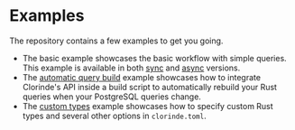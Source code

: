 # Examples
The repository contains a few examples to get you going.

* The basic example showcases the basic workflow with simple queries. This example is available in both [sync](https://github.com/halcyonnouveau/clorinde/tree/main/examples/basic_sync) and [async](https://github.com/halcyonnouveau/clorinde/tree/main/examples/basic_async) versions.
* The [automatic query build](https://github.com/halcyonnouveau/clorinde/tree/main/examples/auto_build) example showcases how to integrate Clorinde's API inside a build script to automatically rebuild your Rust queries when your PostgreSQL queries change.
* The [custom types](https://github.com/halcyonnouveau/clorinde/tree/main/examples/custom_types) example showcases how to specify custom Rust types and several other options in `clorinde.toml`.
